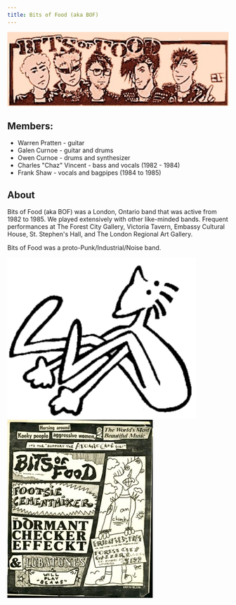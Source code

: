 ```yaml
---
title: Bits of Food (aka BOF)
---
```


![Bits Of Food](/images/action/bofBanner.jpg)

## Members:

* Warren Pratten - guitar
* Galen Curnoe - guitar and drums
* Owen Curnoe - drums and synthesizer
* Charles "Chaz" Vincent - bass and vocals (1982 - 1984)
* Frank Shaw - vocals and bagpipes (1984 to 1985)

## About

Bits of Food (aka BOF) was a London, Ontario band that was active from 1982 to 1985.  We played extensively with other like-minded bands.   Frequent performances at The Forest City Gallery, Victoria Tavern, Embassy Cultural House, St. Stephen's Hall, and The London Regional Art Gallery.

Bits of Food was a proto-Punk/Industrial/Noise band.  

![Bits Of Food](/images/action/bofGuy.png)
![BOF at The Forest City Gallery](/images/posters/bofPosterFCG.jpg)
